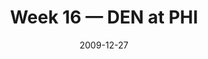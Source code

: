 ---
layout: game
title: Week 16 — DEN at PHI
season: 2009
game_id: 2009_16_DEN_PHI
week: 16
date: 2009-12-27
home_team: PHI
away_team: DEN
final_home: 
final_away: 
pbp_url: /assets/data/pbp/2009/2009_16_DEN_PHI.csv.gz
---